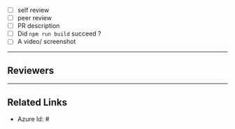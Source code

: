 - [ ] self review
- [ ] peer review
- [ ] PR description
- [ ] Did `npm run build` succeed ?
- [ ] A video/ screenshot

---

<!-- Use '@' to mention the reviewers -->

## Reviewers

---

## Related Links

<!-- Link to related to this PR -->

- Azure Id: #
